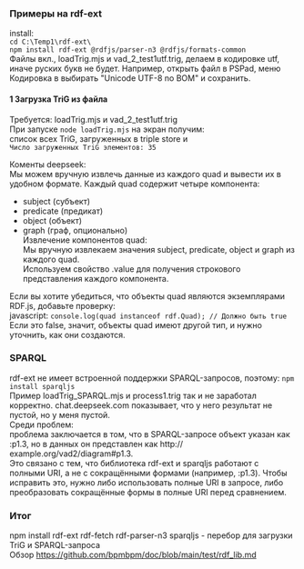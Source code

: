 ### Примеры на rdf-ext
install:    
`cd C:\Temp1\rdf-ext\` \
`npm install rdf-ext @rdfjs/parser-n3 @rdfjs/formats-common` \
Файлы вкл., loadTrig.mjs и vad_2_test1utf.trig, делаем в кодировке utf, иначе руских букв не будет. Например, открыть файл в PSPad, меню Кодировка в выбирать "Unicode UTF-8 no BOM" и сохранить.
#### 1 Загрузка TriG из файла
Требуется: loadTrig.mjs и vad_2_test1utf.trig  
При запуске `node loadTrig.mjs` на экран получим:  
список всех TriG, загруженных в triple store и   
`Число загруженных TriG элементов: 35`

Коменты deepseek:  
Мы можем вручную извлечь данные из каждого quad и вывести их в удобном формате. Каждый quad содержит четыре компонента:
- subject (субъект)
- predicate (предикат)
- object (объект)
- graph (граф, опционально)  
Извлечение компонентов quad:  
Мы вручную извлекаем значения subject, predicate, object и graph из каждого quad.  
Используем свойство .value для получения строкового представления каждого компонента.

Если вы хотите убедиться, что объекты quad являются экземплярами RDF.js, добавьте проверку:  
javascript:
`console.log(quad instanceof rdf.Quad); // Должно быть true`  
Если это false, значит, объекты quad имеют другой тип, и нужно уточнить, как они создаются.

### SPARQL
rdf-ext не имеет встроенной поддержки SPARQL-запросов, поэтому: `npm install sparqljs`  
Пример loadTrig_SPARQL.mjs и process1.trig так и не заработал корректно. chat.deepseek.com показывает, что у него результат не пустой, но у меня пустой.   
Среди проблем:  
проблема заключается в том, что в SPARQL-запросе объект указан как :p1.3, но в данных он представлен как http:// example.org/vad2/diagram#p1.3.  
Это связано с тем, что библиотека rdf-ext и sparqljs работают с полными URI, а не с сокращёнными формами (например, :p1.3).
Чтобы исправить это, нужно либо использовать полные URI в запросе, либо преобразовать сокращённые формы в полные URI перед сравнением.

### Итог
npm install rdf-ext rdf-fetch rdf-parser-n3 sparqljs - перебор для загрузки TriG и  SPARQL-запроса   
Обзор https://github.com/bpmbpm/doc/blob/main/test/rdf_lib.md

